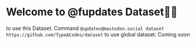 # Welcome to @fupdates Dataset🐳🐘
to use this Dataset: Command `@updates@mastodon.social dataset https://github.com/TypeACodes/dataset`
to use global dataset: Coming soon
